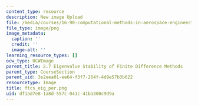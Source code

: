 ```yaml
---
content_type: resource
description: New image Upload
file: /media/courses/16-90-computational-methods-in-aerospace-engineering-spring-2014/df1ad7e81a8d557c041c41ba300c9d9a_ftcs_eig_per.png
file_type: image/png
image_metadata:
  caption: ''
  credit: ''
  image-alt: ''
learning_resource_types: []
ocw_type: OCWImage
parent_title: 2.7 Eigenvalue Stability of Finite Difference Methods
parent_type: CourseSection
parent_uid: 3e2eea01-ee64-f3f7-264f-4d9e57b3b622
resourcetype: Image
title: ftcs_eig_per.png
uid: df1ad7e8-1a8d-557c-041c-41ba300c9d9a
---
```

